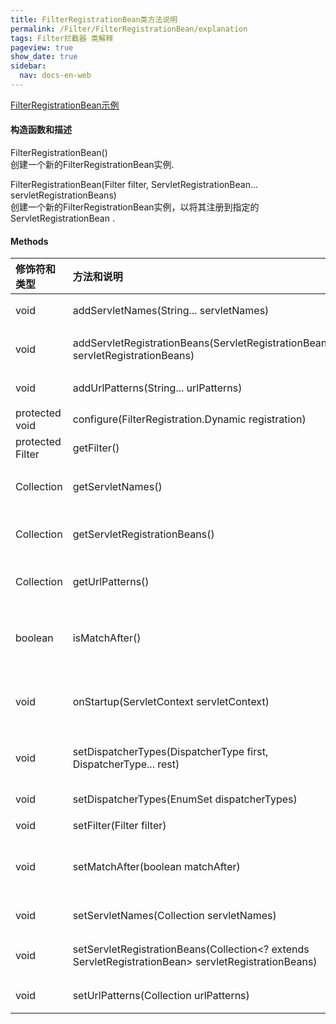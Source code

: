 ```yaml
---
title: FilterRegistrationBean类方法说明
permalink: /Filter/FilterRegistrationBean/explanation
tags: Filter拦截器 类解释
pageview: true
show_date: true
sidebar:
  nav: docs-en-web
---
```

[FilterRegistrationBean示例](/Filter/FilterRegistrationBean/example)

#### 构造函数和描述
FilterRegistrationBean()    
创建一个新的FilterRegistrationBean实例.

FilterRegistrationBean(Filter filter, ServletRegistrationBean... servletRegistrationBeans)      
创建一个新的FilterRegistrationBean实例，以将其注册到指定的ServletRegistrationBean .

#### Methods

| 修饰符和类型|	方法和说明|描述|
| :-----| :---- | :---- |
| void| 	addServletNames(String... servletNames)|为过滤器添加servlet名称.|
| void| 	addServletRegistrationBeans(ServletRegistrationBean... servletRegistrationBeans)|为过滤器添加ServletRegistrationBean .|
| void	| addUrlPatterns(String... urlPatterns)|添加将向其注册过滤器的URL模式.
| protected void	| configure(FilterRegistration.Dynamic registration)|配置注册设置.|
| protected Filter| 	getFilter()|返回正在注册的过滤器.|
| Collection<String>| 	getServletNames()|返回一个可变的servlet名称集合，将向其注册过滤器.|
| Collection<ServletRegistrationBean>	| getServletRegistrationBeans()|返回将注册过滤器的ServletRegistrationBean的可变集合.|
| Collection<String>| 	getUrlPatterns()|返回一个可变的URL模式集合，过滤器将针对该URL模式进行注册.|
| boolean| 	isMatchAfter()|返回是否应在ServletContext的任何声明的Filter映射之后匹配过滤器映射.|
| void| 	onStartup(ServletContext servletContext)|使用初始化所需的所有Servlet，过滤器，侦听器上下文参数和属性来配置给定的ServletContext .|
| void| 	setDispatcherTypes(DispatcherType first, DispatcherType... rest)|使用指定元素set dispatcher types便捷方法.|
| void| 	setDispatcherTypes(EnumSet<DispatcherType> dispatcherTypes)|设置应与注册一起使用的调度程序类型.|
| void| 	setFilter(Filter filter)|设置要注册的过滤器.|
| void| 	setMatchAfter(boolean matchAfter)|设置是否在ServletContext的任何声明的过滤器映射之后匹配过滤器映射.|
| void| 	setServletNames(Collection<String> servletNames)|设置将向其注册过滤器的servlet名称.|
| void| 	setServletRegistrationBeans(Collection<? extends ServletRegistrationBean> servletRegistrationBeans)|设置ServletRegistrationBean ，将向其注册过滤器.|
| void| 	setUrlPatterns(Collection<String> urlPatterns)|设置注册过滤器的URL格式.|

